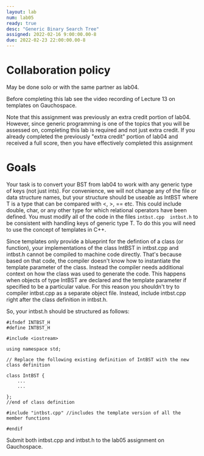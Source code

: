 ```yaml
---
layout: lab
num: lab05
ready: true
desc: "Generic Binary Search Tree"
assigned: 2022-02-16 9:00:00.00-8
due: 2022-02-23 22:00:00.00-8
---
```

<div markdown="1">

# Collaboration policy

May be done solo or with the same partner as lab04. 

Before completing this lab see the video recording of Lecture 13 on templates on Gauchospace.

Note that this assignment was previously an extra credit portion of lab04. However, since generic programming is one of the topics that you will be assessed on, completing this lab is required and not just extra credit. If you already completed the previously "extra credit" portion of lab04 and received a full score, then you have effectively completed this assignment

# Goals
Your task is to convert your BST from lab04 to work with any generic type of keys (not just ints). For convenience, we will not change any of the file or data structure names, but your structure should be useable as IntBST<T> where T is a type that can be compared with <, >, == etc. This could include double, char, or any other type for which relational operators have been defined.  You must modify all of the code in the files `intbst.cpp  intbst.h` to be consistent with handling keys of generic type T. To do this you will need to use the concept of templates in C++.

Since templates only provide a blueprint for the defintion of a class (or function), your implementations of the class IntBST<T> in intbst.cpp and intbst.h cannot be compiled to machine code directly. That's because based on that code, the compiler doesn't know how to instantiate the template parameter of the class. Instead the compiler needs additional context on how the class was used to generate the code. This happens when objects of type IntBST<T> are declared and the template parameter if specified to be a particular value. For this reason you shouldn't try to compiler intbst.cpp as a separate object file. Instead, include intbst.cpp right after the class definition in intbst.h.

So, your intbst.h should be structured as follows:

```
#ifndef INTBST_H
#define INTBST_H

#include <iostream>

using namespace std;

// Replace the following existing definition of IntBST with the new class definition

class IntBST {
    ...
    ...

};
//end of class definition

#include "intbst.cpp" //includes the template version of all the member functions

#endif
```

Submit both intbst.cpp and intbst.h to the lab05 assignment on Gauchospace. 


</div>
